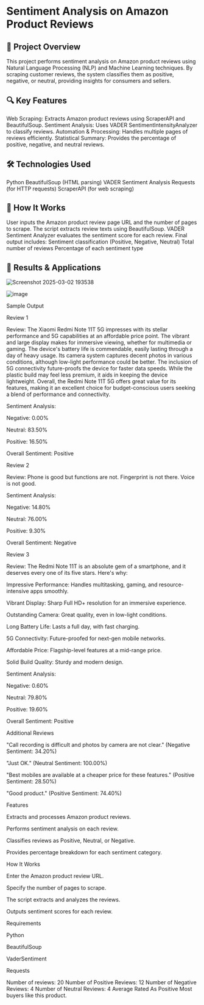# Sentiment Analysis on Amazon Product Reviews
## 📌 Project Overview
This project performs sentiment analysis on Amazon product reviews using Natural Language Processing (NLP) and Machine Learning techniques. By scraping customer reviews, the system classifies them as positive, negative, or neutral, providing insights for consumers and sellers.

## 🔍 Key Features
Web Scraping: Extracts Amazon product reviews using ScraperAPI and BeautifulSoup.
Sentiment Analysis: Uses VADER SentimentIntensityAnalyzer to classify reviews.
Automation & Processing: Handles multiple pages of reviews efficiently.
Statistical Summary: Provides the percentage of positive, negative, and neutral reviews.
## 🛠️ Technologies Used
Python
BeautifulSoup (HTML parsing)
VADER Sentiment Analysis
Requests (for HTTP requests)
ScraperAPI (for web scraping)
## 🚀 How It Works
User inputs the Amazon product review page URL and the number of pages to scrape.
The script extracts review texts using BeautifulSoup.
VADER Sentiment Analyzer evaluates the sentiment score for each review.
Final output includes:
Sentiment classification (Positive, Negative, Neutral)
Total number of reviews
Percentage of each sentiment type
## 📌 Results & Applications
![Screenshot 2025-03-02 193538](https://github.com/user-attachments/assets/0881edcc-c25c-40ff-8209-32ea9c435f48)

![image](https://github.com/user-attachments/assets/e24c2362-8582-46fe-8017-8b4a81cdc89a)

 Sample Output

Review 1

Review: The Xiaomi Redmi Note 11T 5G impresses with its stellar performance and 5G capabilities at an affordable price point. The vibrant and large display makes for immersive viewing, whether for multimedia or gaming. The device's battery life is commendable, easily lasting through a day of heavy usage. Its camera system captures decent photos in various conditions, although low-light performance could be better. The inclusion of 5G connectivity future-proofs the device for faster data speeds. While the plastic build may feel less premium, it aids in keeping the device lightweight. Overall, the Redmi Note 11T 5G offers great value for its features, making it an excellent choice for budget-conscious users seeking a blend of performance and connectivity.

Sentiment Analysis:

Negative: 0.00%

Neutral: 83.50%

Positive: 16.50%

Overall Sentiment: Positive

Review 2

Review: Phone is good but functions are not. Fingerprint is not there. Voice is not good.

Sentiment Analysis:

Negative: 14.80%

Neutral: 76.00%

Positive: 9.30%

Overall Sentiment: Negative

Review 3

Review: The Redmi Note 11T is an absolute gem of a smartphone, and it deserves every one of its five stars. Here's why:

Impressive Performance: Handles multitasking, gaming, and resource-intensive apps smoothly.

Vibrant Display: Sharp Full HD+ resolution for an immersive experience.

Outstanding Camera: Great quality, even in low-light conditions.

Long Battery Life: Lasts a full day, with fast charging.

5G Connectivity: Future-proofed for next-gen mobile networks.

Affordable Price: Flagship-level features at a mid-range price.

Solid Build Quality: Sturdy and modern design.

Sentiment Analysis:

Negative: 0.60%

Neutral: 79.80%

Positive: 19.60%

Overall Sentiment: Positive

Additional Reviews

"Call recording is difficult and photos by camera are not clear." (Negative Sentiment: 34.20%)

"Just OK." (Neutral Sentiment: 100.00%)

"Best mobiles are available at a cheaper price for these features." (Positive Sentiment: 28.50%)

"Good product." (Positive Sentiment: 74.40%)

Features

Extracts and processes Amazon product reviews.

Performs sentiment analysis on each review.

Classifies reviews as Positive, Neutral, or Negative.

Provides percentage breakdown for each sentiment category.

How It Works

Enter the Amazon product review URL.

Specify the number of pages to scrape.

The script extracts and analyzes the reviews.

Outputs sentiment scores for each review.

Requirements

Python

BeautifulSoup

VaderSentiment

Requests

Number of reviews: 20 
Number of Positive Reviews: 12 
Number of Negative Reviews: 4 
Number of Neutral Reviews: 4 
Average Rated As Positive 
Most buyers like this product. 
